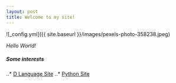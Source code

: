 ```yaml
---
layout: post
title: Welcome to my site!
---
```


![_config.yml]({{ site.baseurl }}/images/pexels-photo-358238.jpeg)

_Hello World!_ 

##### Some interests
..* [D Language Site](https://www.dlang.org)
..* [Python Site](https://www.python.org/)

